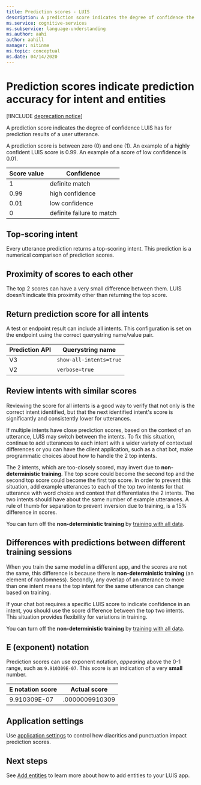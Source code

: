 ```yaml
---
title: Prediction scores - LUIS
description: A prediction score indicates the degree of confidence the LUIS API service has for prediction results, based on a user utterance.
ms.service: cognitive-services
ms.subservice: language-understanding
ms.author: aahi
author: aahill
manager: nitinme
ms.topic: conceptual
ms.date: 04/14/2020
---
```


# Prediction scores indicate prediction accuracy for intent and entities

[!INCLUDE [deprecation notice](./includes/deprecation-notice.md)]


A prediction score indicates the degree of confidence LUIS has for prediction results of a user utterance.

A prediction score is between zero (0) and one (1). An example of a highly confident LUIS score is 0.99. An example of a score of low confidence is 0.01.

|Score value|Confidence|
|--|--|
|1|definite match|
|0.99|high confidence|
|0.01|low confidence|
|0|definite failure to match|

## Top-scoring intent

Every utterance prediction returns a top-scoring intent. This prediction is a numerical comparison of prediction scores.

## Proximity of scores to each other

The top 2 scores can have a very small difference between them. LUIS doesn't indicate this proximity other than returning the top score.

## Return prediction score for all intents

A test or endpoint result can include all intents. This configuration is set on the endpoint using the correct querystring name/value pair.

|Prediction API|Querystring name|
|--|--|
|V3|`show-all-intents=true`|
|V2|`verbose=true`|

## Review intents with similar scores

Reviewing the score for all intents is a good way to verify that not only is the correct intent identified, but that the next identified intent's score is significantly and consistently lower for utterances.

If multiple intents have close prediction scores, based on the context of an utterance, LUIS may switch between the intents. To fix this situation, continue to add utterances to each intent with a wider variety of contextual differences or you can have the client application, such as a chat bot, make programmatic choices about how to handle the 2 top intents.

The 2 intents, which are too-closely scored, may invert due to **non-deterministic training**. The top score could become the second top and the second top score could become the first top score. In order to prevent this situation, add example utterances to each of the top two intents for that utterance with word choice and context that differentiates the 2 intents. The two intents should have about the same number of example utterances. A rule of thumb for separation to prevent inversion due to training, is a 15% difference in scores.

You can turn off the **non-deterministic training** by [training with all data](how-to/train-test.md).

## Differences with predictions between different training sessions

When you train the same model in a different app, and the scores are not the same, this difference is because there is **non-deterministic training** (an element of randomness). Secondly, any overlap of an utterance to more than one intent means the top intent for the same utterance can change based on training.

If your chat bot requires a specific LUIS score to indicate confidence in an intent, you should use the score difference between the top two intents. This situation provides flexibility for variations in training.

You can turn off the **non-deterministic training** by [training with all data](how-to/train-test.md).

## E (exponent) notation

Prediction scores can use exponent notation, _appearing_ above the 0-1 range, such as `9.910309E-07`. This score is an indication of a very **small** number.

|E notation score |Actual score|
|--|--|
|9.910309E-07|.0000009910309|

<a name="punctuation"></a>

## Application settings

Use [application settings](luis-reference-application-settings.md) to control how diacritics and punctuation impact prediction scores.

## Next steps

See [Add entities](how-to/entities.md) to learn more about how to add entities to your LUIS app.

